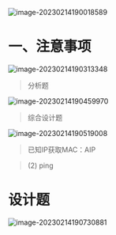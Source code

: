 ![image-20230214190018589](C:\Users\Administrator\AppData\Roaming\Typora\typora-user-images\image-20230214190018589.png)

# 一、注意事项

![image-20230214190313348](C:\Users\Administrator\AppData\Roaming\Typora\typora-user-images\image-20230214190313348.png)

> 分析题

![image-20230214190459970](C:\Users\Administrator\AppData\Roaming\Typora\typora-user-images\image-20230214190459970.png)

> 综合设计题

![image-20230214190519008](C:\Users\Administrator\AppData\Roaming\Typora\typora-user-images\image-20230214190519008.png)

> 已知IP获取MAC：AIP

> (2) ping 

> 

# 设计题

![image-20230214190730881](C:\Users\Administrator\AppData\Roaming\Typora\typora-user-images\image-20230214190730881.png)



